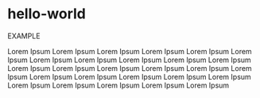 # hello-world

EXAMPLE

Lorem Ipsum Lorem Ipsum Lorem Ipsum Lorem Ipsum Lorem Ipsum Lorem Ipsum Lorem Ipsum Lorem Ipsum Lorem Ipsum 
Lorem Ipsum Lorem Ipsum Lorem Ipsum Lorem Ipsum Lorem Ipsum Lorem Ipsum Lorem Ipsum Lorem Ipsum Lorem Ipsum 
Lorem Ipsum Lorem Ipsum Lorem Ipsum Lorem Ipsum Lorem Ipsum Lorem Ipsum Lorem Ipsum Lorem Ipsum Lorem Ipsum 
